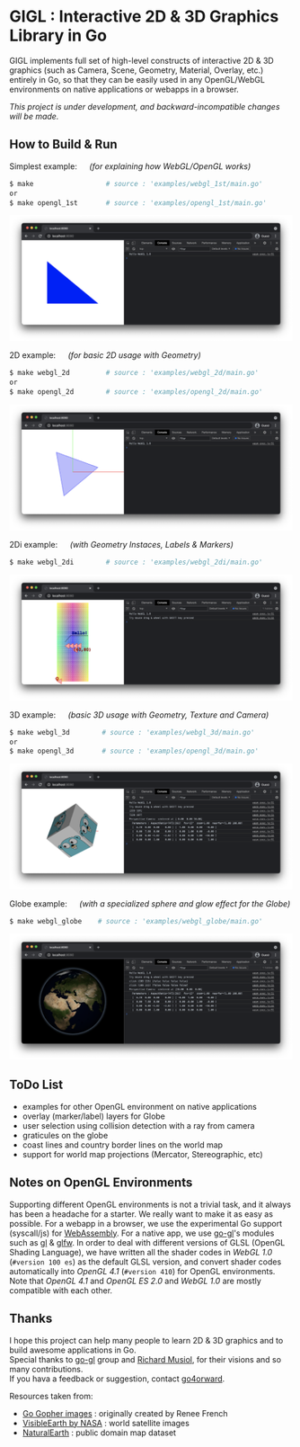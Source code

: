 # GIGL : Interactive 2D & 3D Graphics Library in Go

GIGL implements full set of high-level constructs of interactive 2D & 3D graphics 
(such as Camera, Scene, Geometry, Material, Overlay, etc.) entirely in Go, 
so that they can be easily used in any OpenGL/WebGL environments on native applications or webapps in a browser.

*This project is under development, and backward-incompatible changes will be made.*

## How to Build & Run 

Simplest example: &emsp; _(for explaining how WebGL/OpenGL works)_
```bash
$ make                  # source : 'examples/webgl_1st/main.go'
or
$ make opengl_1st       # source : 'examples/opengl_1st/main.go'
```
![webgl_1st_example result](examples/captured/xscreen_webgl1st.png)

2D example: &emsp; _(for basic 2D usage with Geometry)_
```bash
$ make webgl_2d         # source : 'examples/webgl_2d/main.go'
or
$ make opengl_2d        # source : 'examples/opengl_2d/main.go'
```
![webgl_2d_example result](examples/captured/xscreen_webgl2d.png)

2Di example: &emsp; _(with Geometry Instaces, Labels & Markers)_
```bash
$ make webgl_2di        # source : 'examples/webgl_2di/main.go'
```
![webgl_2d_example result](examples/captured/xscreen_webgl2di.png)

3D example: &emsp; _(basic 3D usage with Geometry, Texture and Camera)_
```bash
$ make webgl_3d        # source : 'examples/webgl_3d/main.go'
or
$ make opengl_3d       # source : 'examples/opengl_3d/main.go'
```
![webgl_3d_example result](examples/captured/xscreen_webgl3d.png)

Globe example: &emsp; _(with a specialized sphere and glow effect for the Globe)_
```bash
$ make webgl_globe    # source : 'examples/webgl_globe/main.go'
```
![webgl_globe_example result](examples/captured/xscreen_webglglobe.png)

## ToDo List

- examples for other OpenGL environment on native applications
- overlay (marker/label) layers for Globe
- user selection using collision detection with a ray from camera
- graticules on the globe
- coast lines and country border lines on the world map
- support for world map projections (Mercator, Stereographic, etc)

## Notes on OpenGL Environments

Supporting different OpenGL environments is not a trivial task, and it always has been a headache for a starter. 
We really want to make it as easy as possible.
For a webapp in a browser, we use the experimental Go support (syscall/js) for [WebAssembly](https://github.com/golang/go/wiki/WebAssembly).
For a native app, we use [go-gl](https://github.com/go-gl)'s modules such as [gl](https://github.com/go-gl/gl) & [glfw](https://github.com/go-gl/glfl).
In order to deal with different versions of GLSL (OpenGL Shading Language), we have written all the shader codes in *WebGL 1.0* (`#version 100 es`) as the default GLSL version, and convert shader codes automatically into *OpenGL 4.1* (`#version 410`) for OpenGL environments. Note that *OpenGL 4.1* and *OpenGL ES 2.0* and *WebGL 1.0* are mostly compatible with each other.

## Thanks

I hope this project can help many people to learn 2D & 3D graphics and to build awesome applications in Go.  
Special thanks to [go-gl](https://github.com/go-gl) group and [Richard Musiol](https://github.com/neelance), for their visions and so many contributions.  
If you hava a feedback or suggestion, contact [go4orward](https://github.com/go4orward).

Resources taken from:
- [Go Gopher images](https://golang.org/doc/gopher/) : originally created by Renee French
- [VisibleEarth by NASA](https://visibleearth.nasa.gov/collection/1484/blue-marble) : world satellite images
- [NaturalEarth](https://www.naturalearthdata.com/) : public domain map dataset

